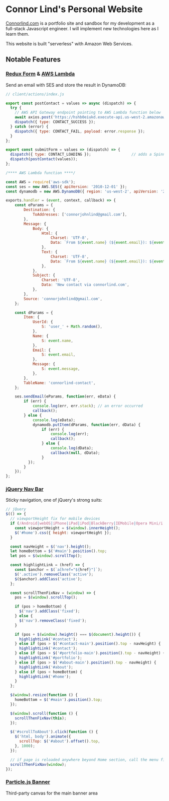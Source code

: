 # Connor Lind's Personal Website

[Connorlind.com](http://www.connorlind.com) is a portfolio site and sandbox for my development as a full-stack Javascript engineer. I will implement new technologies here as I learn them.

This website is built "serverless" with Amazon Web Services.

## Notable Features

### [Redux Form](https://github.com/connorjohnlind/connorlind.com/tree/master/client/src/components/Contact) & [AWS Lambda](https://github.com/connorjohnlind/connorlind.com/blob/master/lambda/index.js)

Send an email with SES and store the result in DynamoDB:

```javascript
// client/actions/index.js

export const postContact = values => async (dispatch) => {
  try {
    // AWS API Gateway endpoint pointing to AWS Lambda function below
    await axios.post('https://hshb0eiukd.execute-api.us-west-2.amazonaws.com/api/contact', values);
    dispatch({ type: CONTACT_SUCCESS });
  } catch (error) {
    dispatch({ type: CONTACT_FAIL, payload: error.response });
  }
};

export const submitForm = values => (dispatch) => {
  dispatch({ type: CONTACT_LOADING });                  // adds a Spinner
  dispatch(postContact(values));
};
```
```javascript
/**** AWS Lambda function ****/

const AWS = require('aws-sdk');
const ses = new AWS.SES({ apiVersion: '2010-12-01' });
const dynamodb = new AWS.DynamoDB({ region: 'us-west-2', apiVersion: '2012-08-10' });

exports.handler = (event, context, callback) => {
	const eParams = {
		Destination: {
			ToAddresses: ['connorjohnlind@gmail.com'],
		},
		Message: {
			Body: {
				Html: {
					Charset: 'UTF-8',
					Data: `From ${event.name} (${event.email}): ${event.message}`,
				},
				Text: {
					Charset: 'UTF-8',
					Data: `From ${event.name} (${event.email}): ${event.message}`,
				},
			},
			Subject: {
				Charset: 'UTF-8',
				Data: 'New contact via connorlind.com',
			},
		},
		Source: 'connorjohnlind@gmail.com',
	};

	const dParams = {
		Item: {
			UserId: {
				S: 'user_' + Math.random(),
			},
			Name: {
				S: event.name,
			},
			Email: {
				S: event.email,
			},
			Message: {
				S: event.message,
			},
		},
		TableName: 'connorlind-contact',
	};

	ses.sendEmail(eParams, function(err, eData) {
		if (err) {
			console.log(err, err.stack); // an error occurred
			callback();
		} else {
			console.log(eData);
			dynamodb.putItem(dParams, function(err, dData) {
				if (err) {
					console.log(err);
					callback();
				} else {
					console.log(dData);
					callback(null, dData);
				}
		  });
		}
	});
};

```
### [jQuery Nav Bar](https://github.com/connorjohnlind/connorlind.com/blob/master/client/src/index.jsx)

Sticky navigation, one of jQuery's strong suits:

```javascript
// jQuery
$(() => {
  // viewportHeight fix for mobile devices
  if (/Android|webOS|iPhone|iPad|iPod|BlackBerry|IEMobile|Opera Mini/i.test(navigator.userAgent)) {
    const viewportHeight = $(window).innerHeight();
    $('#home').css({ height: viewportHeight });
  }

  const navHeight = $('nav').height();
  let homeBottom = $('#main').position().top;
  let pos = $(window).scrollTop();

  const highlightLink = (href) => {
    const $anchor = $(`a[href="${href}"]`);
    $('.active').removeClass('active');
    $($anchor).addClass('active');
  };

  const scrollThenFixNav = (window) => {
    pos = $(window).scrollTop();

    if (pos > homeBottom) {
      $('nav').addClass('fixed');
    } else {
      $('nav').removeClass('fixed');
    }

    if (pos + $(window).height() === $(document).height()) {
      highlightLink('#contact');
    } else if (pos > $('#contact-main').position().top - navHeight) {
      highlightLink('#contact');
    } else if (pos > $('#portfolio-main').position().top - navHeight) {
      highlightLink('#portfolio');
    } else if (pos > $('#about-main').position().top - navHeight) {
      highlightLink('#about');
    } else if (pos < homeBottom) {
      highlightLink('#home');
    }
  };

  $(window).resize(function () {
    homeBottom = $('#main').position().top;
  });

  $(window).scroll(function () {
    scrollThenFixNav(this);
  });

  $('#scrollToAbout').click(function () {
    $('html, body').animate({
      scrollTop: $('#about').offset().top,
    }, 1000);
  });

  // if page is reloaded anywhere beyond Home section, call the menu fixer
  scrollThenFixNav(window);
});
```


### [Particle.js Banner](https://github.com/connorjohnlind/connorlind.com/blob/master/client/src/assets/config/particles.json)
Third-party canvas for the main banner area
